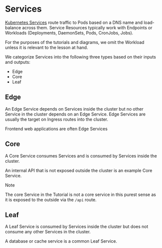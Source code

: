 # Services

[Kubernetes Services](https://kubernetes.io/docs/concepts/services-networking/service/) route traffic to Pods based on a DNS name and load-balance across them. Service Resources typically work with Endpoints or Workloads (Deployments, DaemonSets, Pods, CronJobs, Jobs).

For the purposes of the tutorials and diagrams, we omit the Workload unless it is relevant to the lesson at hand.

We categorize Services into the following three types based on their inputs and outputs:

* Edge
* Core
* Leaf

## Edge

An Edge Service depends on Services inside the cluster but no other Service in the cluster depends on an Edge Service. Edge Services are usually the target on Ingress routes into the cluster.

Frontend web applications are often Edge Services

## Core

A Core Service consumes Services and is consumed by Services inside the cluster.

An internal API that is not exposed outside the cluster is an example Core Service.

> [!Note]
> The core Service in the Tutorial is not a core service in this purest sense as it is exposed to the outside via the `/api` route.

## Leaf

A Leaf Service is consumed by Services inside the cluster but does not consume any other Services in the cluster.

A database or cache service is a common Leaf Service.
